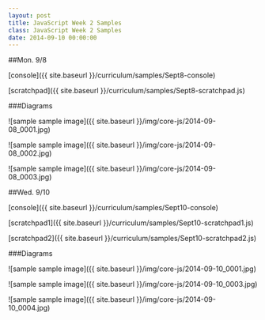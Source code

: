 ```yaml
---
layout: post
title: JavaScript Week 2 Samples
class: JavaScript Week 2 Samples
date: 2014-09-10 00:00:00
---
```


##Mon. 9/8

[console]({{ site.baseurl }}/curriculum/samples/Sept8-console)

[scratchpad]({{ site.baseurl }}/curriculum/samples/Sept8-scratchpad.js)

###Diagrams

![sample sample image]({{ site.baseurl }}/img/core-js/2014-09-08_0001.jpg)

![sample sample image]({{ site.baseurl }}/img/core-js/2014-09-08_0002.jpg)

![sample sample image]({{ site.baseurl }}/img/core-js/2014-09-08_0003.jpg)

##Wed. 9/10

[console]({{ site.baseurl }}/curriculum/samples/Sept10-console)

[scratchpad1]({{ site.baseurl }}/curriculum/samples/Sept10-scratchpad1.js)

[scratchpad2]({{ site.baseurl }}/curriculum/samples/Sept10-scratchpad2.js)

###Diagrams

![sample sample image]({{ site.baseurl }}/img/core-js/2014-09-10_0001.jpg)

![sample sample image]({{ site.baseurl }}/img/core-js/2014-09-10_0003.jpg)

![sample sample image]({{ site.baseurl }}/img/core-js/2014-09-10_0004.jpg)
